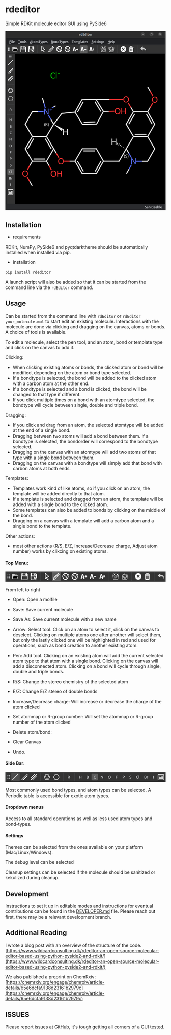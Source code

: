 # rdeditor

Simple RDKit molecule editor GUI using PySide6

![rdeditor, the RDKit molecule editor](https://github.com/EBjerrum/rdeditor/blob/master/Screenshots/Main_window.png?raw=true)

## Installation

- requirements

RDKit, NumPy, PySide6 and pyqtdarktheme should be automatically installed when installed via pip.

- installation

```bash
pip install rdeditor

```

A launch script will also be added so that it can be started from the command line via the `rdEditor` command.

## Usage

Can be started from the command line with `rdEditor` or `rdEditor your_molecule.mol` to start edit an existing molecule.
Interactions with the molecule are done via clicking and dragging on the canvas, atoms or bonds. A choice of tools is available.

To edit a molecule, select the pen tool, and an atom, bond or template type and click on the canvas to add it.

Clicking:

- When clicking existing atoms or bonds, the clicked atom or bond will be modified, depending on the atom or bond type selected.
- If a bondtype is selected, the bond will be added to the clicked atom with a carbon atom at the other end.
- If a bondtype is selected and a bond is clicked, the bond will be changed to that type if different.
- If you click multiple times on a bond with an atomtype selected, the bondtype will cycle between single, double and triple bond.

Dragging:

- If you click and drag from an atom, the selected atomtype will be added at the end of a single bond.
- Dragging between two atoms will add a bond between them. If a bondtype is selected, the bondorder will correspond to the bondtype selected.
- Dragging on the canvas with an atomtype will add two atoms of that type with a single bond between them.
- Dragging on the canvas with a bondtype will simply add that bond with carbon atoms at both ends.

Templates:

- Templates work kind of like atoms, so if you click on an atom, the template will be added directly to that atom.
- If a template is selected and dragged from an atom, the template will be added with a single bond to the clicked atom.
- Some templates can also be added to bonds by clicking on the middle of the bond.
- Dragging on a canvas with a template will add a carbon atom and a single bond to the template.

Other actions:

- most other actions (R/S, E/Z, Increase/Decrease charge, Adjust atom number) works by clikcing on existing atoms.

#### Top Menu:

![top menu of rdeditor, the RDKit molecule editor](https://github.com/EBjerrum/rdeditor/blob/master/Screenshots/Top_Menu.png?raw=true)

From left to right

- Open: Open a molfile
- Save: Save current molecule
- Save As: Save current molecule with a new name

- Arrow: Select tool. Click on an atom to select it, click on the canvas to deselect. Clicking on multiple atoms one after another will select them, but only the lastly clicked one will be highlighted in red and used for operations, such as bond creation to another existing atom.
- Pen: Add tool. Clicking on an existing atom will add the current selected atom type to that atom with a single bond. Clicking on the canvas will add a disconnected atom. Clicking on a bond will cycle through single, double and triple bonds.
- R/S: Change the stereo chemistry of the selected atom
- E/Z: Change E/Z stereo of double bonds
- Increase/Decrease charge: Will increase or decrease the charge of the atom clicked
- Set atommap or R-group number: Will set the atommap or R-group number of the atom clicked
- Delete atom/bond:
- Clear Canvas
- Undo.

#### Side Bar:

![top menu of rdeditor, the RDKit molecule editor](https://github.com/EBjerrum/rdeditor/blob/master/Screenshots/Side_bar.png?raw=true)

Most commonly used bond types, and atom types can be selected. A Periodic table is accessible for exotic atom types.

#### Dropdown menus

Access to all standard operations as well as less used atom types and bond-types.

#### Settings

Themes can be selected from the ones available on your platform (Mac/Linux/Windows).

The debug level can be selected

Cleanup settings can be selected if the molecule should be sanitized or kekulized during cleanup.

## Development

Instructions to set it up in editable modes and instructions for eventual contributions can be found in the [DEVELOPER.md](./DEVELOPER.md) file.
Please reach out first, there may be a relevant development branch.

## Additional Reading

I wrote a blog post with an overview of the structure of the code.
[https://www.wildcardconsulting.dk/rdeditor-an-open-source-molecular-editor-based-using-python-pyside2-and-rdkit/](https://www.wildcardconsulting.dk/rdeditor-an-open-source-molecular-editor-based-using-python-pyside2-and-rdkit/)

We also published a preprint on ChemRxiv: [https://chemrxiv.org/engage/chemrxiv/article-details/65e6dcfa9138d23161b2979c](https://chemrxiv.org/engage/chemrxiv/article-details/65e6dcfa9138d23161b2979c)

## ISSUES

Please report issues at GitHub, it's tough getting all corners of a GUI tested.
